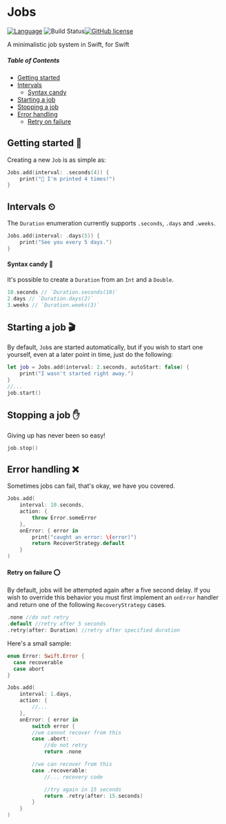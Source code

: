 # Jobs
[![Language](https://img.shields.io/badge/Swift-3-brightgreen.svg)](http://swift.org) ![Build Status](https://travis-ci.org/BrettRToomey/Jobs.svg?branch=master)[![GitHub license](https://img.shields.io/badge/license-MIT-blue.svg)](https://raw.githubusercontent.com/BrettRToomey/Jobs/master/LICENSE.md)

A minimalistic job system in Swift, for Swift

##### Table of Contents
* [Getting started](#getting-started)
* [Intervals](#intervals)
  * [Syntax candy](#syntax-candy)
* [Starting a job](#starting-a-job)
* [Stopping a job](#stopping-a-job)
* [Error handling](#error-handling)
  * [Retry on failure](#retry-on-failure)

## Getting started 🚀
Creating a new `Job` is as simple as:
```swift
Jobs.add(interval: .seconds(4)) {
    print("👋 I'm printed 4 times!")
}
```

## Intervals ⏲
The `Duration` enumeration currently supports `.seconds`, `.days` and `.weeks`.
```swift
Jobs.add(interval: .days(5)) {
    print("See you every 5 days.")
}
```
#### Syntax candy 🍭
It's possible to create a `Duration` from an `Int` and a `Double`.
```swift
10.seconds // `Duration.seconds(10)`
2.days // `Duration.days(2)`
3.weeks // `Duration.weeks(3)`
```

## Starting a job 🎬
By default, `Job`s are started automatically, but if you wish to start one yourself, even at a later point in time, just do the following:
```swift
let job = Jobs.add(interval: 2.seconds, autoStart: false) {
    print("I wasn't started right away.")
}
//...
job.start()
```

## Stopping a job ✋
Giving up has never been so easy!
```swift
job.stop()
```

## Error handling ❌
Sometimes jobs can fail, that's okay, we have you covered.
```swift
Jobs.add(
    interval: 10.seconds,
    action: {
        throw Error.someError
    }, 
    onError: { error in
        print("caught an error: \(error)")
        return RecoverStrategy.default
    }
)
```

#### Retry on failure ⭕️
By default, jobs will be attempted again after a five second delay. If you wish to override this behavior you must first implement an `onError` handler and return one of the following `RecoveryStrategy` cases.
```swift
.none //do not retry
.default //retry after 5 seconds
.retry(after: Duration) //retry after specified duration
```
Here's a small sample:
```swift 
enum Error: Swift.Error {
  case recoverable
  case abort
}

Jobs.add(
    interval: 1.days,
    action: {
        //...
    }, 
    onError: { error in
        switch error {
        //we cannot recover from this
        case .abort:
            //do not retry
            return .none

        //we can recover from this
        case .recoverable:
            //... recovery code

            //try again in 15 seconds
            return .retry(after: 15.seconds)
        }
    }
)
```